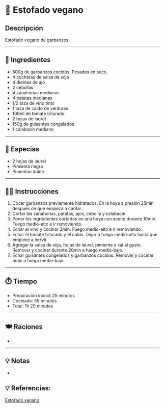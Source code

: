 # 🍲 Estofado vegano
## Descripción

Estofado vegano de garbanzos

---

## 📝 Ingredientes

- 500g de garbanzos cocidos. Pesados en seco.
- 4 cucharas de salsa de soja
- 4 dientes de ajo
- 2 cebollas
- 4 zanahorias medianas
- 4 patatas medianas
- 1/2 taza de vino tinto
- 1 taza de caldo de verduras
- 100ml de tomate triturado
- 2 hojas de laurel
- 150g de guisantes congelados
- 1 calabacín mediano

---

## 🌿 Especias

- 2 hojas de laurel
- Pimienta negra
- Pimenton dulce

---

## 👩‍🍳 Instrucciones

1. Cocer garbanzos previamente hidratados. En la hoya a presión 25min después de que empieza a cantar.
2. Cortar las zanahorias, patatas, ajos, cebolla y calabacin.
3. Poner los ingredientes cortados en una hoya con aceite durante 10min. Fuego medio-alto e ir removiendo.
5. Echar el vino y cocinar 2min. Fuego medio-alto e ir removiendo.
6. Echar el tomate triturado y el caldo. Dejar a fuego medio-alto hasta que empiece a hervir.
7. Agregar la salsa de soja, hojas de laurel, pimienta y sal al gusto. Remover y cocinar durante 20min a fuego medio-bajo.
8. Echar guisantes congelados y garbanzos cocidos. Remover y cocinar 5min a fuego medio-bajo.

---

## ⏱️ Tiempo

- Preparación inicial: 25 minutos
- Cocinado: 55 minutos
- Total: 1h 20 minutos  

---

## 🍽️ Raciones

- 

---

## 💡 Notas

- 

## 💡 Referencias:

[Estofado vegano](https://danzadefogones.com/estofado-vegano-soja-texturizada/)